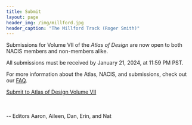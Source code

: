 ```yaml
---
title: Submit
layout: page
header_img: /img/millford.jpg
header_caption: "The Millford Track (Roger Smith)"
---
```


Submissions for Volume VII of the _Atlas of Design_ are now open to both NACIS members and non-members alike.

All submissions must be received by January 21, 2024, at 11:59 PM PST.

For more information about the Atlas, NACIS, and submissions, check out our [FAQ](https://docs.google.com/document/d/e/2PACX-1vRKj_S091W6B6OX6HPfXjrGbOp6vTquQ-EFQowvZplZHmBZSUSyDMSNn9Y5-n_yslWwZVlUj7qfwTc2/pub).

[Submit to Atlas of Design Volume VII](https://atlasofdesign-96abe2ea8513.herokuapp.com/)


<br><br>-- Editors Aaron, Aileen, Dan, Erin, and Nat
